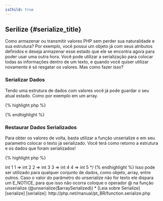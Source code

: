 ```yaml
---
isChild: true
---
```


## Serilize {#serialize_title}

Como armazenar ou transmitir valores PHP sem perder sua naturalidade e sua estrutura? 
Por exemplo, você possui um objeto já com seus atributos definidos e deseja armazenar esse estado que ele se encontra agora para poder usar uma outra hora.
Você pode utilizar a serialização para colocar todas as informações dentro de um texto, e quando você quiser utilizar novamente é só resgatar os valores.
Mas como fazer isso?

### Serializar Dados
Tendo uma estrutura de dados com valores você já pode guardar o seu atual estado. Como por exemplo em um array.

{% highlight php %}
<?php
$array = array(1, 2, 3, 4, 5);
echo serialize($array);
// Resultado: a:5:{i:0;i:1;i:1;i:2;i:2;i:3;i:3;i:4;i:4;i:5;}
?>
{% endhighlight %}

### Restaurar Dados Serializados
Para obter os valores de volta, basta utilizar a função unserialize e em seu parametro colocar o texto já serializado.
Você terá como retorno a estrutura e os dados que foram serializados!

{% highlight php %}
<?php
$arraySerialized = 'a:5:{i:0;i:1;i:1;i:2;i:2;i:3;i:3;i:4;i:4;i:5;}';
var_dump(unserialize($arraySerialized));
/* Resultado:
array
 0 => int 1
 1 => int 2
 2 => int 3
 3 => int 4
 4 => int 5 */

{% endhighlight %}

Isso pode ser utilizado para qualquer conjunto de dados, como objeto, array, entre outros.
Caso o valor do parâmetro do unserialize não for texto ele dispara um E_NOTICE, para que isso não ocorra coloque o operador @ na função unserialize (@unserialize($arraySerialized))

* [Leia sobre Serialize][serialize]

[serialize]: http://php.net/manual/pt_BR/function.serialize.php
